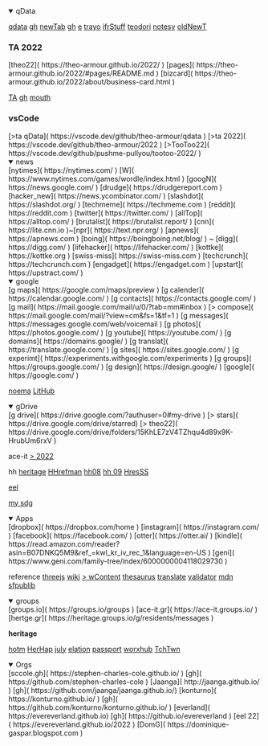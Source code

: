 <details class=box open><summary>qData</summary>

[qdata](https://theo-armour.github.io/qdata/) [gh]( https://github.com/theo-armour/qdata )
[newTab]( https://theo-armour.github.io/qdata/apps/2022-new-tab/ ) [gh]( https://github.com/theo-armour/qdata/tree/master/apps/2022-new-tab ) [e]( https://github.com/theo-armour/qdata/edit/master/apps/2022-new-tab/2022-08-01/new-tab-content.md )
[trayo](https://theo-armour.github.io/qdata/apps/trayo/)
[ifrStuff](https://theo-armour.github.io/qdata/apps/iframe-stuff)
[teodori](https://theo-armour.github.io/qdata/apps/teodori)
[notesy](https://theo-armour.github.io/qdata/apps/notesy)
[oldNewT]( https://theo-armour.github.io/qdata/apps/new-tab/ )

<h3>TA 2022</h3>
[theo22]( https://theo-armour.github.io/2022/ )
[pages]( https://theo-armour.github.io/2022/#pages/README.md )
[bizcard]( https://theo-armour.github.io/2022/about/business-card.html )

[TA]( https://theo-armour.github.io/ ) [gh]( https://github.com/theo-armour/theo-armour.github.io )
[mouth]( https://theo-armour.github.io/mouth-stl-2022/simple-stl/" )

<h3>vsCode</h3>
[&gt;ta qData]( https://vscode.dev/github/theo-armour/qdata )
[&gt;ta 2022]( https://vscode.dev/github/theo-armour/2022 )
[&gt;TooToo22]( https://vscode.dev/github/pushme-pullyou/tootoo-2022/ )

</details>

<details class=box open><summary>news</summary>
[nytimes]( https://nytimes.com/ ) [W]( https://www.nytimes.com/games/wordle/index.html )
[googN]( https://news.google.com/ )
[drudge]( https://drudgereport.com )
[hacker_new]( https://news.ycombinator.com/ )
[slashdot]( https://slashdot.org/ )
[techmeme]( https://techmeme.com )
[reddit]( https://reddit.com )
[twitter]( https://twitter.com/ )
[allTop]( https://alltop.com/ )
[brutalist]( https://brutalist.report/ )
[cnn]( https://lite.cnn.io )~[npr]( https://text.npr.org/ )
[apnews]( https://apnews.com )
[boing]( https://boingboing.net/blog/ ) ~ [digg]( https://digg.com/ )
[lifehacker]( https://lifehacker.com/ )
[kottke]( https://kottke.org )
[swiss-miss]( https://swiss-miss.com )
[techcrunch]( https://techcrunch.com )
[engadget]( https://engadget.com )
[upstart]( https://upstract.com/ )

</details>

<!-- GOOGLE -->

<details class=box open><summary>google</summary>
[g maps]( https://google.com/maps/preview )
[g calender]( https://calendar.google.com/ )
[g contacts]( https://contacts.google.com/ )
[g mail]( https://mail.google.com/mail/u/0/?tab=mm#inbox )
[> compose]( https://mail.google.com/mail/?view=cm&amp;fs=1&amp;tf=1 )
[g messages]( https://messages.google.com/web/voicemail )
[g photos]( https://photos.google.com/ )
[g youtube]( https://youtube.com/ )
[g domains]( https://domains.google/ )
[g translat]( https://translate.google.com/ )
[g sites]( https://sites.google.com/ )
[g experimt]( https://experiments.withgoogle.com/experiments )
[g groups]( https://groups.google.com/ )
[g design]( https://design.google/ )
[google]( https://google.com/ )

[noema]( https://noemamag.com/ )
[LitHub]( https://lithub.com/category/lit-hub-daily/ )
</details>

<details class=box open><summary>gDrive</summary>
[g drive]( https://drive.google.com/?authuser=0#my-drive )
[> stars]( https://drive.google.com/drive/starred)
[> theo22]( https://drive.google.com/drive/folders/15KhLE7zV4TZhqu4d89x9K-HrubUm6rxV )

ace-it
[> 2022]( https://drive.google.com/drive/folders/0B0g809SWki8tMjcwM2IwNjItNDk3ZC00NzhiLTk0NDEtZDYxZjJiYWRhMTU5?resourcekey=0-xNWywGnjEgkE6ZB9Wgosgg )

hh
[heritage]( https://drive.google.com/drive/folders/15M2I16bU8Tt5-w5EOLBiCmUiI1Wm2phD )
[HHrefman]( https://docs.google.com/document/d/1oO8sRRqVAj7g4FI-beDok11l9t590svvMwLJt5VUg5s/edit#heading=h.12f5u4kdroig )
[hh08]( https://docs.google.com/document/d/1iI9j5Ort73PLMPnUndQc7JEpPYQtoD3TickliqqSTb0/edit )
[hh 09]( https://drive.google.com/drive/folders/10sTjM-H5qBaOw4JOB0-Pvc-acvTiqEuY )
[HresSS]( https://docs.google.com/spreadsheets/d/1BtqRUotYqAKiJSTiir5h4sLrTfMFg8XdtWvn46DYti8/edit#gid=1362604872 )

[eel]( https://drive.google.com/drive/folders/1Qg5BGI1jeWAiwPyHnWpF_aIawiI7qvAO )

[my sdg]( https://docs.google.com/document/d/1YsbP8hE83vkrvW-bmjmXNcfxtKYjQh1IhKUuDCaBfyE/edit# )

 </details>

<details class=box open><summary>Apps</summary>
[dropbox]( https://dropbox.com/home )
[instagram]( https://instagram.com/ )
[facebook]( https://facebook.com/ )
[otter]( https://otter.ai/ )
[kindle]( https://read.amazon.com/reader?asin=B07DNKQ5M9&amp;ref_=kwl_kr_iv_rec_1&amp;language=en-US )
[geni]( https://www.geni.com/family-tree/index/6000000004118029730 )


reference
[threejs]( https://threejs.org )
[wiki]( https://en.wikipedia.org )
[> wContent]( https://en.wikipedia.org/wiki/Wikipedia:Contents/Categories )
[thesaurus]( https://thesaurus.com )
[translate]( https://translate.google.com/ )
[validator]( https://validator.w3.org/ )
[mdn]( https://developer.mozilla.org/en-US/ )
[sfpublib]( https://sfpl.org/)

</details>

<details class=box open><summary>groups</summary>
[groups.io]( https://groups.io/groups )
[ace-it.gr]( https://ace-it.groups.io/ )
[hertge.gr]( https://heritage.groups.io/g/residents/messages )

<b>heritage</b>

[hotm]( https://heritageonthemarina.org/ )
[HerHap]( https://heritage-happenings.github.io/ )
[july]( https://heritage-happenings.github.io/happenings-issues/2022/2022-07-heritage-happenings.pdf )
[elation]( https://app.elationpassport.com/passport/login/ )
[passport]( https://elationhealth.com/patient-passport/ )
[worxhub]( https://theheritagesf.theworxhub.com/Dashboard )
[TchTwn]( https://www.residentapps.com/ )

</details>

<details class=box open> <summary>Orgs</summary>
[sccole.gh]( https://stephen-charles-cole.github.io/ ) [gh]( https://github.com/stephen-charles-cole )
[Jaanga]( http://jaanga.github.io/ ) [gh]( https://github.com/jaanga/jaanga.github.io/)
[konturno]( https://konturno.github.io/ ) [gh]( https://github.com/konturno/konturno.github.io/ )
[everland]( https://evereverland.github.io) [gh]( https://github.io/evereverland )
[eel 22]( https://evereverland.github.io/2022 )
[DomG]( https://dominique-gaspar.blogspot.com )

 </details>
